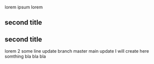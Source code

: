 lorem ipsum lorem 
## second title 
## second title
lorem 2
some line update branch master
main update 
I will create here somthing
bla bla bla 
